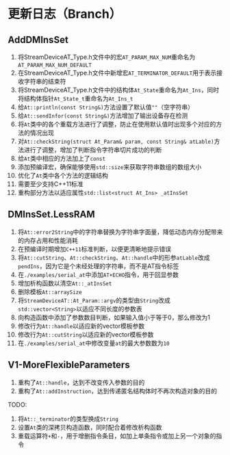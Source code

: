 # 更新日志（Branch）

## AddDMInsSet

1. 将StreamDeviceAT_Type.h文件中的宏`AT_PARAM_MAX_NUM`重命名为`AT_PARAM_MAX_NUM_DEFAULT`
2. 在StreamDeviceAT_Type.h文件中新增宏`AT_TERMINATOR_DEFAULT`用于表示接收字符串的结束符
3. 将StreamDeviceAT_Type.h文件中的结构体`At_State`重命名为`At_Ins`，同时将结构体指针`At_State_t`重命名为`At_Ins_t`
4. 给`At::println(const String&)`方法设置了默认值`""`（空字符串）
5. 给`At::sendInfor(const String&)`方法增加了输出设备存在检测
6. 将`At`类中的各个重载方法进行了调整，防止在使用默认值时出现多个对应的方法的情况出现
7. 对`At::checkString(struct At_Param& param, const String& atLable)`方法进行了调整，增加了判断指令字符串切片成功的判断
8. 给`At`类中相应的方法加上了`const`
9. 添加预编译宏，确保能够使用`std::size`来获取字符串数组的数组大小
10. 优化了`At`类中各个方法的逻辑结构
11. 需要至少支持C++11标准
12. 重构部分方法以适应属性`std::list<struct At_Ins> _atInsSet`

## DMInsSet.LessRAM

1. 将`At::error2String`中的字符串替换为字符串字面量，降低动态内存分配带来的内存占用和性能消耗
2. 在预编译时期增加`C++11`标准判断，以便更清晰地提示错误
3. 将`At::cutString`、`At::checkString`、`At::handle`中的形参`atLable`改成`pendIns`，因为它是个未经处理的字符串，而不是AT指令标签
4. 在`./examples/serial_at`中添加`AT+ECHO`指令，用于回显参数
5. 增加析构函数以清空`At::_atInsSet`
6. 删除模板`At::arraySize`
7. 将`StreamDeviceAT::At_Param::argv`的类型由`String`改成`std::vector<String>`以适应不同长度的参数表
8. 向构造函数中添加了参数数目判断，如果输入值小于等于0，那么修改为1
9. 修改行为`At::handle`以适应新的vector模板参数
10. 修改行为`At::cutString`以适应新的vector模板参数
11. 在`./examples/serial_at`中修改变量`at`的最大参数数为`10`

## V1-MoreFlexibleParameters

1. 重构了`At::handle`，达到不改变传入参数的目的
2. 重构了`At::addInstruction`，达到传递匿名结构体时不再次构造对象的目的

TODO:

1. 将`At::_terminator`的类型换成`String`
2. 设置`At`类的深拷贝构造函数，同时配合着修改析构函数
3. 重载运算符`+`和`-`，用于增删指令条目，如加上单条指令或加上另一个对象的指令
